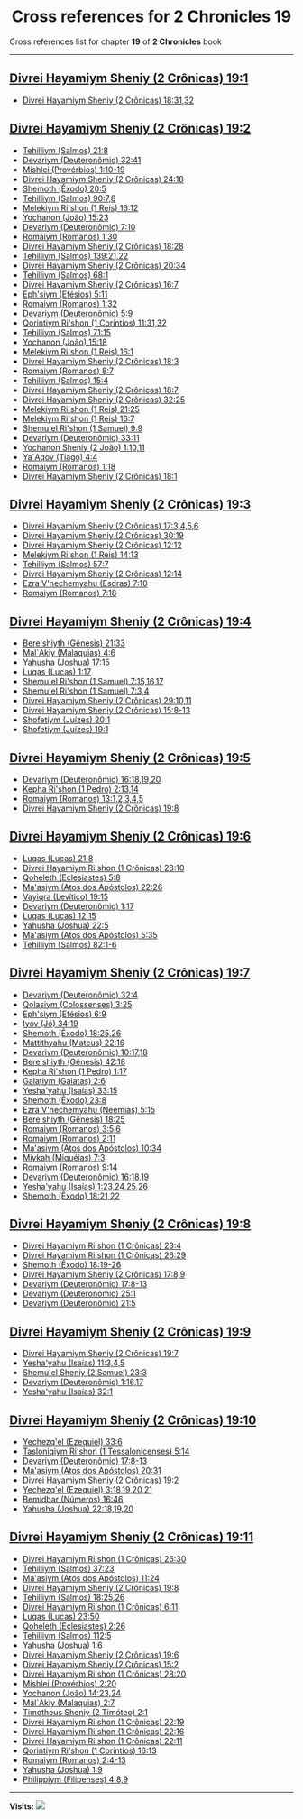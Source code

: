<div align="center">

# Cross references for **2 Chronicles 19**
</div>

Cross references list for chapter **19** of **2 Chronicles** book

---

<h2 id="1"><a href="https://bible.ozzuu.com/pt_yah/2Ch/19#1" target="_blank">Divrei Hayamiym Sheniy (2 Crônicas) 19:1</a></h2>

- [Divrei Hayamiym Sheniy (2 Crônicas) 18:31,32](https://bible.ozzuu.com/pt_yah/2Ch/18#31)
<h2 id="2"><a href="https://bible.ozzuu.com/pt_yah/2Ch/19#2" target="_blank">Divrei Hayamiym Sheniy (2 Crônicas) 19:2</a></h2>

- [Tehilliym (Salmos) 21:8](https://bible.ozzuu.com/pt_yah/Psa/21#8)
- [Devariym (Deuteronômio) 32:41](https://bible.ozzuu.com/pt_yah/Deu/32#41)
- [Mishlei (Provérbios) 1:10-19](https://bible.ozzuu.com/pt_yah/Pro/1#10)
- [Divrei Hayamiym Sheniy (2 Crônicas) 24:18](https://bible.ozzuu.com/pt_yah/2Ch/24#18)
- [Shemoth (Êxodo) 20:5](https://bible.ozzuu.com/pt_yah/Exo/20#5)
- [Tehilliym (Salmos) 90:7,8](https://bible.ozzuu.com/pt_yah/Psa/90#7)
- [Melekiym Ri'shon (1 Reis) 16:12](https://bible.ozzuu.com/pt_yah/1Ki/16#12)
- [Yochanon (João) 15:23](https://bible.ozzuu.com/pt_yah/Joh/15#23)
- [Devariym (Deuteronômio) 7:10](https://bible.ozzuu.com/pt_yah/Deu/7#10)
- [Romaiym (Romanos) 1:30](https://bible.ozzuu.com/pt_yah/Rom/1#30)
- [Divrei Hayamiym Sheniy (2 Crônicas) 18:28](https://bible.ozzuu.com/pt_yah/2Ch/18#28)
- [Tehilliym (Salmos) 139:21,22](https://bible.ozzuu.com/pt_yah/Psa/139#21)
- [Divrei Hayamiym Sheniy (2 Crônicas) 20:34](https://bible.ozzuu.com/pt_yah/2Ch/20#34)
- [Tehilliym (Salmos) 68:1](https://bible.ozzuu.com/pt_yah/Psa/68#1)
- [Divrei Hayamiym Sheniy (2 Crônicas) 16:7](https://bible.ozzuu.com/pt_yah/2Ch/16#7)
- [Eph'siym (Efésios) 5:11](https://bible.ozzuu.com/pt_yah/Eph/5#11)
- [Romaiym (Romanos) 1:32](https://bible.ozzuu.com/pt_yah/Rom/1#32)
- [Devariym (Deuteronômio) 5:9](https://bible.ozzuu.com/pt_yah/Deu/5#9)
- [Qorintiym Ri'shon (1 Coríntios) 11:31,32](https://bible.ozzuu.com/pt_yah/1Co/11#31)
- [Tehilliym (Salmos) 71:15](https://bible.ozzuu.com/pt_yah/Psa/71#15)
- [Yochanon (João) 15:18](https://bible.ozzuu.com/pt_yah/Joh/15#18)
- [Melekiym Ri'shon (1 Reis) 16:1](https://bible.ozzuu.com/pt_yah/1Ki/16#1)
- [Divrei Hayamiym Sheniy (2 Crônicas) 18:3](https://bible.ozzuu.com/pt_yah/2Ch/18#3)
- [Romaiym (Romanos) 8:7](https://bible.ozzuu.com/pt_yah/Rom/8#7)
- [Tehilliym (Salmos) 15:4](https://bible.ozzuu.com/pt_yah/Psa/15#4)
- [Divrei Hayamiym Sheniy (2 Crônicas) 18:7](https://bible.ozzuu.com/pt_yah/2Ch/18#7)
- [Divrei Hayamiym Sheniy (2 Crônicas) 32:25](https://bible.ozzuu.com/pt_yah/2Ch/32#25)
- [Melekiym Ri'shon (1 Reis) 21:25](https://bible.ozzuu.com/pt_yah/1Ki/21#25)
- [Melekiym Ri'shon (1 Reis) 16:7](https://bible.ozzuu.com/pt_yah/1Ki/16#7)
- [Shemu'el Ri'shon (1 Samuel) 9:9](https://bible.ozzuu.com/pt_yah/1Sm/9#9)
- [Devariym (Deuteronômio) 33:11](https://bible.ozzuu.com/pt_yah/Deu/33#11)
- [Yochanon Sheniy (2 João) 1:10,11](https://bible.ozzuu.com/pt_yah/2Jo/1#10)
- [Ya`Aqov (Tiago) 4:4](https://bible.ozzuu.com/pt_yah/Jam/4#4)
- [Romaiym (Romanos) 1:18](https://bible.ozzuu.com/pt_yah/Rom/1#18)
- [Divrei Hayamiym Sheniy (2 Crônicas) 18:1](https://bible.ozzuu.com/pt_yah/2Ch/18#1)
<h2 id="3"><a href="https://bible.ozzuu.com/pt_yah/2Ch/19#3" target="_blank">Divrei Hayamiym Sheniy (2 Crônicas) 19:3</a></h2>

- [Divrei Hayamiym Sheniy (2 Crônicas) 17:3,4,5,6](https://bible.ozzuu.com/pt_yah/2Ch/17#3)
- [Divrei Hayamiym Sheniy (2 Crônicas) 30:19](https://bible.ozzuu.com/pt_yah/2Ch/30#19)
- [Divrei Hayamiym Sheniy (2 Crônicas) 12:12](https://bible.ozzuu.com/pt_yah/2Ch/12#12)
- [Melekiym Ri'shon (1 Reis) 14:13](https://bible.ozzuu.com/pt_yah/1Ki/14#13)
- [Tehilliym (Salmos) 57:7](https://bible.ozzuu.com/pt_yah/Psa/57#7)
- [Divrei Hayamiym Sheniy (2 Crônicas) 12:14](https://bible.ozzuu.com/pt_yah/2Ch/12#14)
- [Ezra V'nechemyahu (Esdras) 7:10](https://bible.ozzuu.com/pt_yah/1Ez/7#10)
- [Romaiym (Romanos) 7:18](https://bible.ozzuu.com/pt_yah/Rom/7#18)
<h2 id="4"><a href="https://bible.ozzuu.com/pt_yah/2Ch/19#4" target="_blank">Divrei Hayamiym Sheniy (2 Crônicas) 19:4</a></h2>

- [Bere'shiyth (Gênesis) 21:33](https://bible.ozzuu.com/pt_yah/Gen/21#33)
- [Mal`Akiy (Malaquias) 4:6](https://bible.ozzuu.com/pt_yah/Mal/4#6)
- [Yahusha (Joshua) 17:15](https://bible.ozzuu.com/pt_yah/Jos/17#15)
- [Luqas (Lucas) 1:17](https://bible.ozzuu.com/pt_yah/Luk/1#17)
- [Shemu'el Ri'shon (1 Samuel) 7:15,16,17](https://bible.ozzuu.com/pt_yah/1Sm/7#15)
- [Shemu'el Ri'shon (1 Samuel) 7:3,4](https://bible.ozzuu.com/pt_yah/1Sm/7#3)
- [Divrei Hayamiym Sheniy (2 Crônicas) 29:10,11](https://bible.ozzuu.com/pt_yah/2Ch/29#10)
- [Divrei Hayamiym Sheniy (2 Crônicas) 15:8-13](https://bible.ozzuu.com/pt_yah/2Ch/15#8)
- [Shofetiym (Juízes) 20:1](https://bible.ozzuu.com/pt_yah/Jdg/20#1)
- [Shofetiym (Juízes) 19:1](https://bible.ozzuu.com/pt_yah/Jdg/19#1)
<h2 id="5"><a href="https://bible.ozzuu.com/pt_yah/2Ch/19#5" target="_blank">Divrei Hayamiym Sheniy (2 Crônicas) 19:5</a></h2>

- [Devariym (Deuteronômio) 16:18,19,20](https://bible.ozzuu.com/pt_yah/Deu/16#18)
- [Kepha Ri'shon (1 Pedro) 2:13,14](https://bible.ozzuu.com/pt_yah/1Pe/2#13)
- [Romaiym (Romanos) 13:1,2,3,4,5](https://bible.ozzuu.com/pt_yah/Rom/13#1)
- [Divrei Hayamiym Sheniy (2 Crônicas) 19:8](https://bible.ozzuu.com/pt_yah/2Ch/19#8)
<h2 id="6"><a href="https://bible.ozzuu.com/pt_yah/2Ch/19#6" target="_blank">Divrei Hayamiym Sheniy (2 Crônicas) 19:6</a></h2>

- [Luqas (Lucas) 21:8](https://bible.ozzuu.com/pt_yah/Luk/21#8)
- [Divrei Hayamiym Ri'shon (1 Crônicas) 28:10](https://bible.ozzuu.com/pt_yah/1Ch/28#10)
- [Qoheleth (Eclesiastes) 5:8](https://bible.ozzuu.com/pt_yah/Ecc/5#8)
- [Ma'asiym (Atos dos Apóstolos) 22:26](https://bible.ozzuu.com/pt_yah/Act/22#26)
- [Vayiqra (Levítico) 19:15](https://bible.ozzuu.com/pt_yah/Lev/19#15)
- [Devariym (Deuteronômio) 1:17](https://bible.ozzuu.com/pt_yah/Deu/1#17)
- [Luqas (Lucas) 12:15](https://bible.ozzuu.com/pt_yah/Luk/12#15)
- [Yahusha (Joshua) 22:5](https://bible.ozzuu.com/pt_yah/Jos/22#5)
- [Ma'asiym (Atos dos Apóstolos) 5:35](https://bible.ozzuu.com/pt_yah/Act/5#35)
- [Tehilliym (Salmos) 82:1-6](https://bible.ozzuu.com/pt_yah/Psa/82#1)
<h2 id="7"><a href="https://bible.ozzuu.com/pt_yah/2Ch/19#7" target="_blank">Divrei Hayamiym Sheniy (2 Crônicas) 19:7</a></h2>

- [Devariym (Deuteronômio) 32:4](https://bible.ozzuu.com/pt_yah/Deu/32#4)
- [Qolasiym (Colossenses) 3:25](https://bible.ozzuu.com/pt_yah/Col/3#25)
- [Eph'siym (Efésios) 6:9](https://bible.ozzuu.com/pt_yah/Eph/6#9)
- [Iyov (Jó) 34:19](https://bible.ozzuu.com/pt_yah/Job/34#19)
- [Shemoth (Êxodo) 18:25,26](https://bible.ozzuu.com/pt_yah/Exo/18#25)
- [Mattithyahu (Mateus) 22:16](https://bible.ozzuu.com/pt_yah/Mat/22#16)
- [Devariym (Deuteronômio) 10:17,18](https://bible.ozzuu.com/pt_yah/Deu/10#17)
- [Bere'shiyth (Gênesis) 42:18](https://bible.ozzuu.com/pt_yah/Gen/42#18)
- [Kepha Ri'shon (1 Pedro) 1:17](https://bible.ozzuu.com/pt_yah/1Pe/1#17)
- [Galatiym (Gálatas) 2:6](https://bible.ozzuu.com/pt_yah/Gal/2#6)
- [Yesha'yahu (Isaías) 33:15](https://bible.ozzuu.com/pt_yah/Isa/33#15)
- [Shemoth (Êxodo) 23:8](https://bible.ozzuu.com/pt_yah/Exo/23#8)
- [Ezra V'nechemyahu (Neemias) 5:15](https://bible.ozzuu.com/pt_yah/Neh/5#15)
- [Bere'shiyth (Gênesis) 18:25](https://bible.ozzuu.com/pt_yah/Gen/18#25)
- [Romaiym (Romanos) 3:5,6](https://bible.ozzuu.com/pt_yah/Rom/3#5)
- [Romaiym (Romanos) 2:11](https://bible.ozzuu.com/pt_yah/Rom/2#11)
- [Ma'asiym (Atos dos Apóstolos) 10:34](https://bible.ozzuu.com/pt_yah/Act/10#34)
- [Miykah (Miquéias) 7:3](https://bible.ozzuu.com/pt_yah/Mic/7#3)
- [Romaiym (Romanos) 9:14](https://bible.ozzuu.com/pt_yah/Rom/9#14)
- [Devariym (Deuteronômio) 16:18,19](https://bible.ozzuu.com/pt_yah/Deu/16#18)
- [Yesha'yahu (Isaías) 1:23,24,25,26](https://bible.ozzuu.com/pt_yah/Isa/1#23)
- [Shemoth (Êxodo) 18:21,22](https://bible.ozzuu.com/pt_yah/Exo/18#21)
<h2 id="8"><a href="https://bible.ozzuu.com/pt_yah/2Ch/19#8" target="_blank">Divrei Hayamiym Sheniy (2 Crônicas) 19:8</a></h2>

- [Divrei Hayamiym Ri'shon (1 Crônicas) 23:4](https://bible.ozzuu.com/pt_yah/1Ch/23#4)
- [Divrei Hayamiym Ri'shon (1 Crônicas) 26:29](https://bible.ozzuu.com/pt_yah/1Ch/26#29)
- [Shemoth (Êxodo) 18:19-26](https://bible.ozzuu.com/pt_yah/Exo/18#19)
- [Divrei Hayamiym Sheniy (2 Crônicas) 17:8,9](https://bible.ozzuu.com/pt_yah/2Ch/17#8)
- [Devariym (Deuteronômio) 17:8-13](https://bible.ozzuu.com/pt_yah/Deu/17#8)
- [Devariym (Deuteronômio) 25:1](https://bible.ozzuu.com/pt_yah/Deu/25#1)
- [Devariym (Deuteronômio) 21:5](https://bible.ozzuu.com/pt_yah/Deu/21#5)
<h2 id="9"><a href="https://bible.ozzuu.com/pt_yah/2Ch/19#9" target="_blank">Divrei Hayamiym Sheniy (2 Crônicas) 19:9</a></h2>

- [Divrei Hayamiym Sheniy (2 Crônicas) 19:7](https://bible.ozzuu.com/pt_yah/2Ch/19#7)
- [Yesha'yahu (Isaías) 11:3,4,5](https://bible.ozzuu.com/pt_yah/Isa/11#3)
- [Shemu'el Sheniy (2 Samuel) 23:3](https://bible.ozzuu.com/pt_yah/2Sm/23#3)
- [Devariym (Deuteronômio) 1:16,17](https://bible.ozzuu.com/pt_yah/Deu/1#16)
- [Yesha'yahu (Isaías) 32:1](https://bible.ozzuu.com/pt_yah/Isa/32#1)
<h2 id="10"><a href="https://bible.ozzuu.com/pt_yah/2Ch/19#10" target="_blank">Divrei Hayamiym Sheniy (2 Crônicas) 19:10</a></h2>

- [Yechezq'el (Ezequiel) 33:6](https://bible.ozzuu.com/pt_yah/Eze/33#6)
- [Tasloniqiym Ri'shon (1 Tessalonicenses) 5:14](https://bible.ozzuu.com/pt_yah/1Th/5#14)
- [Devariym (Deuteronômio) 17:8-13](https://bible.ozzuu.com/pt_yah/Deu/17#8)
- [Ma'asiym (Atos dos Apóstolos) 20:31](https://bible.ozzuu.com/pt_yah/Act/20#31)
- [Divrei Hayamiym Sheniy (2 Crônicas) 19:2](https://bible.ozzuu.com/pt_yah/2Ch/19#2)
- [Yechezq'el (Ezequiel) 3:18,19,20,21](https://bible.ozzuu.com/pt_yah/Eze/3#18)
- [Bemidbar (Números) 16:46](https://bible.ozzuu.com/pt_yah/Num/16#46)
- [Yahusha (Joshua) 22:18,19,20](https://bible.ozzuu.com/pt_yah/Jos/22#18)
<h2 id="11"><a href="https://bible.ozzuu.com/pt_yah/2Ch/19#11" target="_blank">Divrei Hayamiym Sheniy (2 Crônicas) 19:11</a></h2>

- [Divrei Hayamiym Ri'shon (1 Crônicas) 26:30](https://bible.ozzuu.com/pt_yah/1Ch/26#30)
- [Tehilliym (Salmos) 37:23](https://bible.ozzuu.com/pt_yah/Psa/37#23)
- [Ma'asiym (Atos dos Apóstolos) 11:24](https://bible.ozzuu.com/pt_yah/Act/11#24)
- [Divrei Hayamiym Sheniy (2 Crônicas) 19:8](https://bible.ozzuu.com/pt_yah/2Ch/19#8)
- [Tehilliym (Salmos) 18:25,26](https://bible.ozzuu.com/pt_yah/Psa/18#25)
- [Divrei Hayamiym Ri'shon (1 Crônicas) 6:11](https://bible.ozzuu.com/pt_yah/1Ch/6#11)
- [Luqas (Lucas) 23:50](https://bible.ozzuu.com/pt_yah/Luk/23#50)
- [Qoheleth (Eclesiastes) 2:26](https://bible.ozzuu.com/pt_yah/Ecc/2#26)
- [Tehilliym (Salmos) 112:5](https://bible.ozzuu.com/pt_yah/Psa/112#5)
- [Yahusha (Joshua) 1:6](https://bible.ozzuu.com/pt_yah/Jos/1#6)
- [Divrei Hayamiym Sheniy (2 Crônicas) 19:6](https://bible.ozzuu.com/pt_yah/2Ch/19#6)
- [Divrei Hayamiym Sheniy (2 Crônicas) 15:2](https://bible.ozzuu.com/pt_yah/2Ch/15#2)
- [Divrei Hayamiym Ri'shon (1 Crônicas) 28:20](https://bible.ozzuu.com/pt_yah/1Ch/28#20)
- [Mishlei (Provérbios) 2:20](https://bible.ozzuu.com/pt_yah/Pro/2#20)
- [Yochanon (João) 14:23,24](https://bible.ozzuu.com/pt_yah/Joh/14#23)
- [Mal`Akiy (Malaquias) 2:7](https://bible.ozzuu.com/pt_yah/Mal/2#7)
- [Timotheus Sheniy (2 Timóteo) 2:1](https://bible.ozzuu.com/pt_yah/2Ti/2#1)
- [Divrei Hayamiym Ri'shon (1 Crônicas) 22:19](https://bible.ozzuu.com/pt_yah/1Ch/22#19)
- [Divrei Hayamiym Ri'shon (1 Crônicas) 22:16](https://bible.ozzuu.com/pt_yah/1Ch/22#16)
- [Divrei Hayamiym Ri'shon (1 Crônicas) 22:11](https://bible.ozzuu.com/pt_yah/1Ch/22#11)
- [Qorintiym Ri'shon (1 Coríntios) 16:13](https://bible.ozzuu.com/pt_yah/1Co/16#13)
- [Romaiym (Romanos) 2:4-13](https://bible.ozzuu.com/pt_yah/Rom/2#4)
- [Yahusha (Joshua) 1:9](https://bible.ozzuu.com/pt_yah/Jos/1#9)
- [Philippiym (Filipenses) 4:8,9](https://bible.ozzuu.com/pt_yah/Php/4#8)


---

**Visits:**
![](https://profile-counter.glitch.me/visitCounter_crossrefs47/count.svg)

